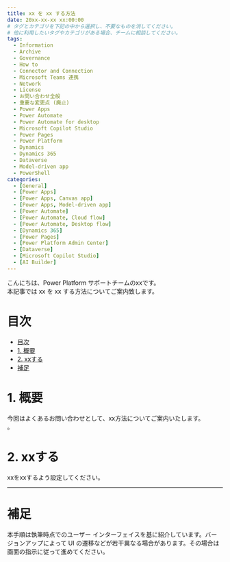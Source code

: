 ```yaml
---
title: xx を xx する方法
date: 20xx-xx-xx xx:00:00
# タグとカテゴリを下記の中から選択し、不要なものを消してください。
# 他に利用したいタグやカテゴリがある場合、チームに相談してください。
tags:
  - Information
  - Archive
  - Governance
  - How to
  - Connector and Connection
  - Microsoft Teams 連携
  - Network
  - License
  - お問い合わせ全般
  - 重要な変更点 (廃止)
  - Power Apps
  - Power Automate
  - Power Automate for desktop
  - Microsoft Copilot Studio
  - Power Pages
  - Power Platform
  - Dynamics
  - Dynamics 365
  - Dataverse
  - Model-driven app
  - PowerShell
categories:
  - [General]
  - [Power Apps]
  - [Power Apps, Canvas app]
  - [Power Apps, Model-driven app]
  - [Power Automate]
  - [Power Automate, Cloud flow]
  - [Power Automate, Desktop flow]
  - [Dynamics 365]
  - [Power Pages]
  - [Power Platform Admin Center]
  - [Dataverse]
  - [Microsoft Copilot Studio]
  - [AI Builder]
---
```



こんにちは、Power Platform サポートチームのxxです。  
本記事では xx を xx する方法についてご案内致します。


<!-- more -->
# 目次

- [目次](#目次)
- [1. 概要](#1-概要)
- [2. xxする](#2-xxする)
- [補足](#補足)

<a id='1-概要'></a>

# 1. 概要
今回はよくあるお問い合わせとして、xx方法についてご案内いたします。  
。  


<a id='2-xxする'></a>

# 2. xxする
xxをxxするよう設定してください。  


---

<a id='補足'></a>

# 補足

本手順は執筆時点でのユーザー インターフェイスを基に紹介しています。バージョンアップによって UI の遷移などが若干異なる場合があります。その場合は画面の指示に従って進めてください。  

